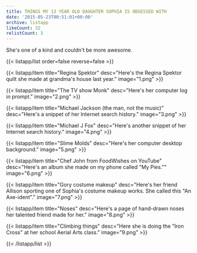 ```yaml
---
title: THINGS MY 13 YEAR OLD DAUGHTER SOPHIA IS OBSESSED WITH
date: '2015-05-23T00:51:01+00:00'
archive: listapp
likeCount: 32
relistCount: 3
---
```


She's one of a kind and couldn't be more awesome.

{{< listapp/list order=false reverse=false >}}

   {{< listapp/item title="Regina Spektor"
      desc="Here's the Regina Spektor quilt she made at grandma's house last year."
      image="1.png" >}}

   {{< listapp/item title="The TV show Monk"
      desc="Here's her computer log in prompt."
      image="2.png" >}}

   {{< listapp/item title="Michael Jackson (the man, not the music)"
      desc="Here's a snippet of her Internet search history."
      image="3.png" >}}

   {{< listapp/item title="Michael J Fox"
      desc="Here's another snippet of her Internet search history."
      image="4.png" >}}

   {{< listapp/item title="Slime Molds"
      desc="Here's her computer desktop background."
      image="5.png" >}}

   {{< listapp/item title="Chef John from FoodWishes on YouTube"
      desc="Here's an album she made on my phone called \"My Pies.\""
      image="6.png" >}}

   {{< listapp/item title="Gory costume makeup"
      desc="Here's her friend Allison sporting one of Sophia's costume makeup works. She called this \"An Axe-ident\"."
      image="7.png" >}}

   {{< listapp/item title="Noses"
      desc="Here's a page of hand-drawn noses her talented friend made for her."
      image="8.png" >}}

   {{< listapp/item title="Climbing things"
      desc="Here she is doing the \"Iron Cross\" at her school Aerial Arts class."
      image="9.png" >}}

{{< /listapp/list >}}
